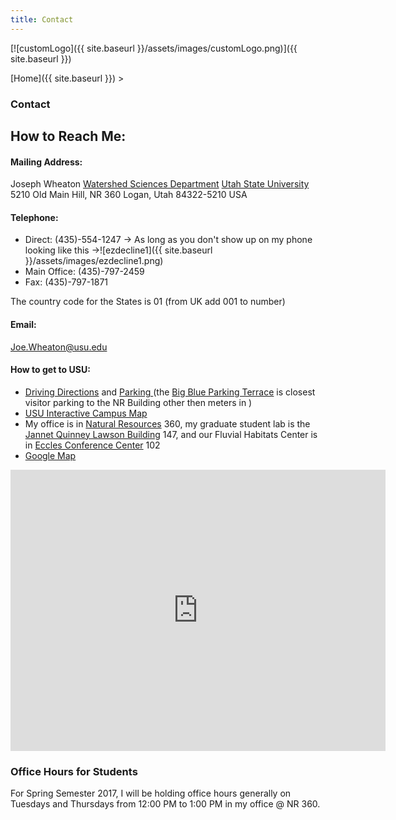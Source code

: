 ```yaml
---
title: Contact
---
```




[![customLogo]({{ site.baseurl }}/assets/images/customLogo.png)]({{ site.baseurl }})

[Home]({{ site.baseurl }})‎ >

### Contact

## How to Reach Me:

#### Mailing Address:

Joseph Wheaton
[Watershed Sciences Department](http://www.google.com/url?q=http%3A%2F%2Fwww.cnr.usu.edu%2Fwats&sa=D&sntz=1&usg=AFrqEzc_IuzHjGkuIlCIOF67A0r8gwQ4PA)
[Utah State University](http://www.google.com/url?q=http%3A%2F%2Fwww.usu.edu&sa=D&sntz=1&usg=AFrqEzdGA7RSlafpJnKfaBICrKjP2SSdvw)
5210 Old Main Hill, NR 360
Logan, Utah 84322-5210
USA

#### Telephone:

- Direct: (435)-554-1247 -> As long as you don't show up on my phone looking like this ->![ezdecline1]({{ site.baseurl }}/assets/images/ezdecline1.png)
- Main Office: (435)-797-2459
- Fax: (435)-797-1871

The country code for the States is 01 (from UK add 001 to number)

#### Email:

[Joe.Wheaton@usu.edu ](mailto:Joe.Wheaton@usu.edu)

#### How to get to USU:

- [Driving Directions](http://www.usu.edu/visit/directions/) and [Parking ](https://parking.usu.edu/parking-information/visitor-parking)(the [Big Blue Parking Terrace](http://www.usu.edu/map/index.cfm?id=57) is closest visitor parking to the NR Building other then meters in )
- [USU Interactive Campus Map](http://www.google.com/url?q=http%3A%2F%2Fwww.usu.edu%2Fmap%2F&sa=D&sntz=1&usg=AFrqEzejaz_m_Jclv7jtQDoV9W8OCUjuIg) 
- My office is in [Natural Resources](http://www.google.com/url?q=http%3A%2F%2Fwww.usu.edu%2Fmap%2Findex.cfm%3Fid%3D45&sa=D&sntz=1&usg=AFrqEzck4PQLDiHGZ4QJj7anF8iEK5y0gA) 360, my graduate student lab is the [Jannet Quinney Lawson Building](http://www.google.com/url?q=http%3A%2F%2Fwww.usu.edu%2Fmap%2Findex.cfm%3Fid%3D47&sa=D&sntz=1&usg=AFrqEzfXZdGxVYulfu28p6hfeJOTepKl2g) 147, and our Fluvial Habitats Center is in [Eccles Conference Center](http://www.usu.edu/map/index.cfm?id=19) 102
- [Google Map](http://maps.google.co.uk/maps?f=q&source=s_q&hl=en&geocode=&q=Natural+Resources,+5210+Old+Main+Hill,+Logan,+UT+84322&sll=42.868541,-112.440435&sspn=0.195766,0.411644&g=Pocatello&ie=UTF8&ll=41.74093,-111.805372&spn=0.024913,0.051455&t=h&z=15&iwloc=C)

<iframe src="https://www.google.com/maps/embed?pb=!1m10!1m8!1m3!1d55441.18630562634!2d-111.794472!3d41.748391!3m2!1i1024!2i768!4f13.1!5e1!3m2!1sen!2sus!4v1502812030164" width="600" height="450" frameborder="0" style="border:0" allowfullscreen></iframe>

### Office Hours for Students

For Spring Semester 2017, I will be holding office hours generally on Tuesdays and Thursdays from 12:00 PM to 1:00 PM in my office @ NR 360. 

